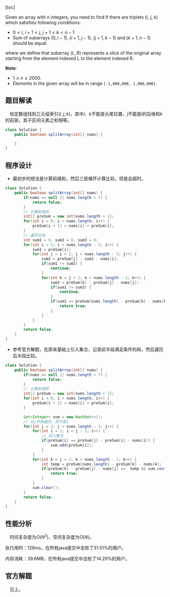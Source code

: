 [toc]

Given an array with n integers, you need to find if there are triplets (i, j, k) which satisfies following conditions:

* $0 < i$, $i + 1 < j$, $j + 1 < k < n - 1$
* Sum of subarrays $(0, i - 1)$, $(i + 1, j - 1)$, $(j + 1, k - 1)$ and $(k + 1, n - 1)$ should be equal.

where we define that subarray $(L, R)$ represents a slice of the original array starting from the element indexed L to the element indexed R.



**Note**:

* $1 \le n \le 2000$.
* Elements in the given array will be in range `[-1,000,000, 1,000,000]`.



## 题目解读

&emsp;给定数组找到三元组索引$(i,j,k)$，其中$i$、$k$不能是头尾位置，$j$不能是$i$的后继和$k$的前驱，其子区间元素之和相等。

```java
class Solution {
    public boolean splitArray(int[] nums) {

    }
}
```

## 程序设计

* 最初步的想法是计算前缀和，然后三层循环计算比较，但是会超时。

```java
class Solution {
    public boolean splitArray(int[] nums) {
        if(nums == null || nums.length < 7) {
            return false;
        }
        // 计算前缀和
        int[] preSum = new int[nums.length + 1];
        for(int i = 0; i < nums.length; i++) {
            preSum[i + 1] = nums[i] + preSum[i];
        }
        // 遍历比较
        int sum1 = 0, sum2 = 0, sum3 = 0;
        for(int i = 1; i < nums.length - 5; i++) {
            sum1 = preSum[i];
            for(int j = i + 2; j < nums.length - 3; j++) {
                sum2 = preSum[j] - sum1 - nums[i];
                if(sum1 != sum2) {
                    continue;
                }
                for(int k = j + 2; k < nums.length - 1; k++) {
                    sum3 = preSum[k] - preSum[j] - nums[j];
                    if(sum1 != sum3) {
                        continue;
                    }
                    if(sum1 == preSum[nums.length] - preSum[k] - nums[k]) {
                        return true;
                    }
                }
            }
        }
        return false;
    }
}
```

* 参考官方解题，在原来基础上引入集合，记录前半段满足条件的和，然后遍历后半段比较。

```java
class Solution {
    public boolean splitArray(int[] nums) {
        if(nums == null || nums.length < 7) {
            return false;
        }
        // 计算前缀和
        int[] preSum = new int[nums.length + 1];
        for(int i = 0; i < nums.length; i++) {
            preSum[i + 1] = nums[i] + preSum[i];
        }

        Set<Integer> sum = new HashSet<>();
        // 从j开始遍历，而不是i
        for(int j = 3; j < nums.length - 3; j++) {
            for(int i = 1; i < j - 1; i++) {
                // 加入集合
                if(preSum[i] == preSum[j] - preSum[i] - nums[i]) {
                    sum.add(preSum[i]);
                }
            }
            for(int k = j + 2; k < nums.length - 1; k++) {
                int temp = preSum[nums.length] - preSum[k] - nums[k];
                if(preSum[k] - preSum[j] - nums[j] ==  temp && sum.contains(temp)) {
                    return true;
                }
            }
            sum.clear();
        }
        return false;
    }
}
```

## 性能分析

&emsp;时间复杂度为$O(N^2)$，空间复杂度为$O(N)$。

执行用时：128ms，在所有java提交中击败了31.51%的用户。

内存消耗：39.6MB，在所有java提交中击败了14.29%的用户。

## 官方解题

&emsp;见上。